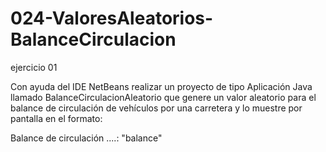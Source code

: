 # 024-ValoresAleatorios-BalanceCirculacion
ejercicio 01

Con ayuda del IDE NetBeans realizar un proyecto de tipo Aplicación Java llamado
BalanceCirculacionAleatorio que genere un valor aleatorio para el balance de circulación
de vehículos por una carretera y lo muestre por pantalla en el formato:

Balance de circulación ....: "balance" 
